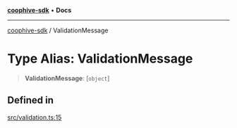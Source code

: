 [**coophive-sdk**](../README.md) • **Docs**

***

[coophive-sdk](../globals.md) / ValidationMessage

# Type Alias: ValidationMessage

> **ValidationMessage**: [`object`]

## Defined in

[src/validation.ts:15](https://github.com/CoopHive/coophive-sdk/blob/0566794b0d4e977b07da040496c8b6dca5eb89e3/src/validation.ts#L15)
